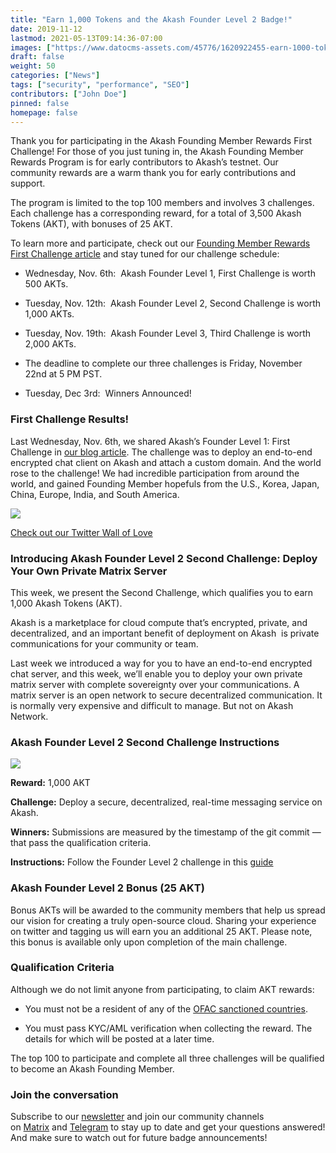 ```yaml
---
title: "Earn 1,000 Tokens and the Akash Founder Level 2 Badge!"
date: 2019-11-12
lastmod: 2021-05-13T09:14:36-07:00
images: ["https://www.datocms-assets.com/45776/1620922455-earn-1000-tokens-and-the-akash-founder-level-2-badge.jpg"]
draft: false
weight: 50
categories: ["News"]
tags: ["security", "performance", "SEO"]
contributors: ["John Doe"]
pinned: false
homepage: false
---
```

Thank you for participating in the Akash Founding Member Rewards First Challenge! For those of you just tuning in, the Akash Founding Member Rewards Program is for early contributors to Akash’s testnet. Our community rewards are a warm thank you for early contributions and support.  
  
The program is limited to the top 100 members and involves 3 challenges.  Each challenge has a corresponding reward, for a total of 3,500 Akash Tokens (AKT), with bonuses of 25 AKT.  
  
To learn more and participate, check out our [Founding Member Rewards First Challenge article](https://akash.network/blog/become-and-akash-founding-member-and-earn-token-rewards/) and stay tuned for our challenge schedule:

*   Wednesday, Nov. 6th:  Akash Founder Level 1, First Challenge is worth 500 AKTs.
    
*   Tuesday, Nov. 12th:  Akash Founder Level 2, Second Challenge is worth 1,000 AKTs.
    
*   Tuesday, Nov. 19th:  Akash Founder Level 3, Third Challenge is worth 2,000 AKTs.
    
*   The deadline to complete our three challenges is Friday, November 22nd at 5 PM PST.
    
*   Tuesday, Dec 3rd:  Winners Announced!
    

### **First Challenge Results!**

Last Wednesday, Nov. 6th, we shared Akash’s Founder Level 1: First Challenge in [our blog article](https://akash.network/blog/become-and-akash-founding-member-and-earn-token-rewards/). The challenge was to deploy an end-to-end encrypted chat client on Akash and attach a custom domain. And the world rose to the challenge! We had incredible participation from around the world, and gained Founding Member hopefuls from the U.S., Korea, Japan, China, Europe, India, and South America.

![](https://www.datocms-assets.com/45776/1620922422-124475c9-eb22-4bb9-a2de-5fa5deee41d1.png)

[Check out our Twitter Wall of Love](https://twitter.com/akashnet_/timelines/1192593567870357505)

### **Introducing Akash Founder Level 2 Second Challenge: Deploy Your Own Private Matrix Server**

This week, we present the Second Challenge, which qualifies you to earn 1,000 Akash Tokens (AKT).  
  
Akash is a marketplace for cloud compute that’s encrypted, private, and decentralized, and an important benefit of deployment on Akash  is private communications for your community or team.   
  
Last week we introduced a way for you to have an end-to-end encrypted chat server, and this week, we’ll enable you to deploy your own private matrix server with complete sovereignty over your communications. A matrix server is an open network to secure decentralized communication. It is normally very expensive and difficult to manage. But not on Akash Network.

### **Akash Founder Level 2 Second Challenge Instructions**

![](https://www.datocms-assets.com/45776/1620922431-16y4u58tdy7hhwbukfesfiuyk03pvg-2q-q1fgwx1tx42cefdn68hbdyrlcqztyt4apw2itowbdul22ebxgpxpzt1rqqvord9mumt9cxtgy5mztyfuoxzpbnlaup20k7b9r.png)

**Reward:** 1,000 AKT  
  
**Challenge:** Deploy a secure, decentralized, real-time messaging service on Akash.  
  
**Winners:** Submissions are measured by the timestamp of the git commit — that pass the qualification criteria.   
  
**Instructions:** Follow the Founder Level 2 challenge in this [guide](https://github.com/ovrclk/ecosystem/tree/master/founders/level2)

### **Akash Founder Level 2 Bonus (25 AKT)**

Bonus AKTs will be awarded to the community members that help us spread our vision for creating a truly open-source cloud. Sharing your experience on twitter and tagging us will earn you an additional 25 AKT. Please note, this bonus is available only upon completion of the main challenge.

### **Qualification Criteria**

Although we do not limit anyone from participating, to claim AKT rewards:

*   You must not be a resident of any of the [OFAC sanctioned countries](https://www.treasury.gov/resource-center/sanctions/Pages/default.aspx).
    
*   You must pass KYC/AML verification when collecting the reward. The details for which will be posted at a later time.
    

The top 100 to participate and complete all three challenges will be qualified to become an Akash Founding Member.

### **Join the conversation**

Subscribe to our [newsletter](https://akash.network/newsletter) and join our community channels on [Matrix](https://akash.network/chat) and [Telegram](https://t.me/AkashNW) to stay up to date and get your questions answered! And make sure to watch out for future badge announcements!